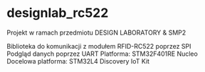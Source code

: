 # designlab_rc522

Projekt w ramach przedmiotu DESIGN LABORATORY & SMP2


Biblioteka do komunikacji z modułem RFID-RC522 poprzez SPI  
Podgląd danych poprzez UART
Platforma: STM32F401RE Nucleo           
Docelowa platforma: STM32L4 Discovery IoT Kit
